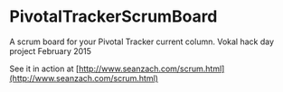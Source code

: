 # PivotalTrackerScrumBoard
A scrum board for your Pivotal Tracker current column. Vokal hack day project February 2015

See it in action at [http://www.seanzach.com/scrum.html](http://www.seanzach.com/scrum.html)
